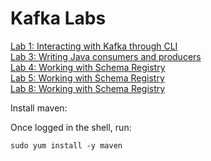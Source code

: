 # Kafka Labs

<a href="https://github.com/campossalex/Kafka/blob/main/lab1-ce.md" target="_blank">Lab 1: Interacting with Kafka through CLI</a>  
<a href="https://github.com/campossalex/Kafka/blob/main/lab3-ce.md" target="_blank">Lab 3: Writing Java consumers and producers</a>  
<a href="https://github.com/campossalex/Kafka/blob/main/lab4-ce.md" target="_blank">Lab 4: Working with Schema Registry</a>  
<a href="https://github.com/campossalex/Kafka/blob/main/lab5-ce.md" target="_blank">Lab 5: Working with Schema Registry</a>  
<a href="https://github.com/campossalex/Kafka/blob/main/lab8-ce.md" target="_blank">Lab 8: Working with Schema Registry</a>  


<!---
- Lab 1: Interacting with Kafka through CLI  
- Lab 2: SMM walk through  
- Lab 3: Writing Java consumers and producers  
- Lab 4: Working with Schema Registry  
- Lab 5: Enable End to End Latency  
- Lab 6: Hive Table with Kafka  
- Lab 7: Sql Stream Builder
- Lab 8: Consumer groups

-->


Install maven:

Once logged in the shell, run:

```
sudo yum install -y maven
```
